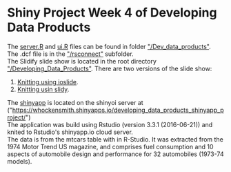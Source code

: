 # Shiny Project Week 4 of Developing Data Products  
The [server.R][2] and [ui.R][3] files can be found in folder ["/Dev_data_products"][1].  
The .dcf file is in the ["/rsconnect"][4] subfolder.  
The Slidify slide show is located in the root directory ["/Developing_Data_Products"][6]. 
There are two versions of the slide show:
1.  [Knitting using ioslide][7].  
2.  [Knitting usin slidy][8]. 

The [shinyapp][5] is located on the shinyoi server at ("https://whockensmith.shinyapps.io/developing_data_products_shinyapp_project/")  
The application was build using Rstudio (version 3.3.1 (2016-06-21)) and knited to Rstudio's shinyapp.io cloud server.  
The data is from the mtcars table with in R-Studio.  It was extracted from the 1974 Motor Trend US magazine, and comprises fuel consumption and 10 aspects of automobile design and performance for 32 automobiles (1973-74 models).


[1]:https://github.com/Whockensmith/Developing_Data_Products/tree/master/Dev_data_products
[2]:https://github.com/Whockensmith/Developing_Data_Products/blob/master/Dev_data_products/server.R  
[3]:https://github.com/Whockensmith/Developing_Data_Products/blob/master/Dev_data_products/ui.R
[4]:https://github.com/Whockensmith/Developing_Data_Products/blob/master/Dev_data_products/rsconnect/shinyapps.io/whockensmith/developing_data_products_shinyapp_project.dcf
[5]:https://whockensmith.shinyapps.io/developing_data_products_shinyapp_project/
[6]:https://github.com/Whockensmith/Developing_Data_Products
[7]:http://rpubs.com/Whockensmith/268416
[8]:http://rpubs.com/Whockensmith/268417  
